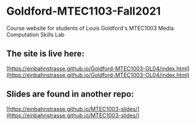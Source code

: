 # Goldford-MTEC1103-Fall2021
Course website for students of Louis Goldford's MTEC1003 Media Computation Skills Lab

## The site is live here:
[https://einbahnstrasse.github.io/Goldford-MTEC1003-OL04/index.html](https://einbahnstrasse.github.io/Goldford-MTEC1003-OL04/index.html)

## Slides are found in another repo:
[https://einbahnstrasse.github.io/MTEC1003-slides/](https://einbahnstrasse.github.io/MTEC1003-slides/)
